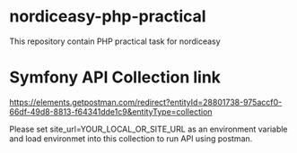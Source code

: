 # nordiceasy-php-practical
This repository contain PHP practical task for nordiceasy

# Symfony API Collection link 
https://elements.getpostman.com/redirect?entityId=28801738-975accf0-66df-49d8-8813-f64341dde1c9&entityType=collection

Please set site_url=YOUR_LOCAL_OR_SITE_URL as an environment variable and load environmet into this collection to run API using postman.
